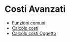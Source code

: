 # Costi Avanzati
- [Funzioni comuni](Sorgenti/DOC/TA/B£AMO/D0BASE.md)
- [Calcolo costi](Sorgenti/DOC/TA/B£AMO/D0CALC.md)
- [Calcolo costi Oggetto](Sorgenti/DOC/TA/B£AMO/D0CCMC.md)
